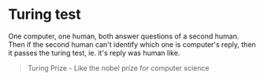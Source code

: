 # Turing test

One computer, one human, both answer questions of a second human. Then if the second human can't identify which one is computer's reply, then it passes the turing test, ie. it's reply was human like.

> Turing Prize - Like the nobel prize for computer science

